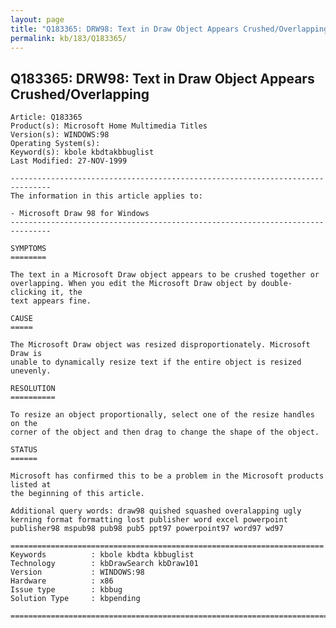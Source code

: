 ```yaml
---
layout: page
title: "Q183365: DRW98: Text in Draw Object Appears Crushed/Overlapping"
permalink: kb/183/Q183365/
---
```


## Q183365: DRW98: Text in Draw Object Appears Crushed/Overlapping

	Article: Q183365
	Product(s): Microsoft Home Multimedia Titles
	Version(s): WINDOWS:98
	Operating System(s): 
	Keyword(s): kbole kbdtakbbuglist
	Last Modified: 27-NOV-1999
	
	-------------------------------------------------------------------------------
	The information in this article applies to:
	
	- Microsoft Draw 98 for Windows 
	-------------------------------------------------------------------------------
	
	SYMPTOMS
	========
	
	The text in a Microsoft Draw object appears to be crushed together or
	overlapping. When you edit the Microsoft Draw object by double-clicking it, the
	text appears fine.
	
	CAUSE
	=====
	
	The Microsoft Draw object was resized disproportionately. Microsoft Draw is
	unable to dynamically resize text if the entire object is resized unevenly.
	
	RESOLUTION
	==========
	
	To resize an object proportionally, select one of the resize handles on the
	corner of the object and then drag to change the shape of the object.
	
	STATUS
	======
	
	Microsoft has confirmed this to be a problem in the Microsoft products listed at
	the beginning of this article.
	
	Additional query words: draw98 quished squashed overalapping ugly kerning format formatting lost publisher word excel powerpoint publisher98 mspub98 pub98 pub5 ppt97 powerpoint97 word97 wd97
	
	======================================================================
	Keywords          : kbole kbdta kbbuglist
	Technology        : kbDrawSearch kbDraw101
	Version           : WINDOWS:98
	Hardware          : x86
	Issue type        : kbbug
	Solution Type     : kbpending
	
	=============================================================================
	
